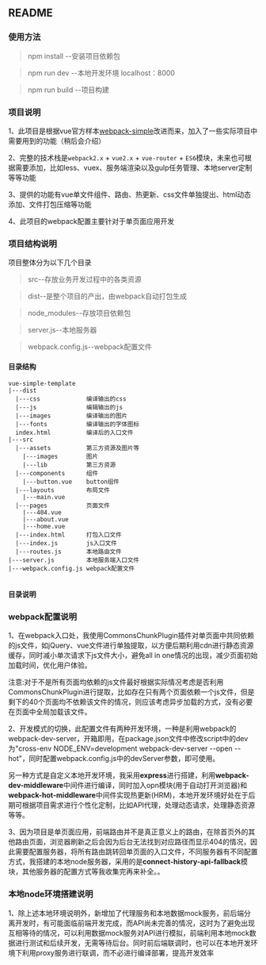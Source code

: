 ## README

### 使用方法
>npm install         	  --安装项目依赖包

>npm run dev         --本地开发环境 localhost：8000

>npm run build       --项目构建

### 项目说明

1、此项目是根据vue官方样本[webpack-simple](https://github.com/vuejs-templates/webpack-simple)改进而来，加入了一些实际项目中需要用到的功能（稍后会介绍）

2、完整的技术栈是`webpack2.x` + `vue2.x` + `vue-router` + `ES6`模块，未来也可根据需要添加，比如less、vuex、服务端渲染以及gulp任务管理、本地server定制等等功能

3、提供的功能有vue单文件组件、路由、热更新、css文件单独提出、html动态添加、文件打包压缩等功能

4、此项目的webpack配置主要针对于单页面应用开发

### 项目结构说明

项目整体分为以下几个目录

>src--存放业务开发过程中的各类资源

>dist--是整个项目的产出，由webpack自动打包生成

>node_modules--存放项目依赖包

>server.js--本地服务器

>webpack.config.js--webpack配置文件

#### 目录结构
``` 
vue-simple-template
|---dist
  |---css             编译输出的css
  |---js              编辑输出的js
  |---images          编译输出的图片
  |---fonts           编译输出的字体图标
  index.html          编译后的入口文件
|---src
  |---assets          第三方资源及图片等
    |---images	      图片
    |---lib           第三方资源
  |---components      组件
   	|---button.vue    button组件
  |---layouts         布局文件
	|---main.vue   
  |---pages           页面文件
	|---404.vue
	|---about.vue  
	|---home.vue
  |---index.html      打包入口文件
  |---index.js        js入口文件
  |---routes.js       本地路由文件
|---server.js         本地服务端入口文件
|---webpack.config.js webpack配置文件
     
```
#### 目录说明



### webpack配置说明

1、在webpack入口处，我使用CommonsChunkPlugin插件对单页面中共同依赖的js文件，如jQuery、vue文件进行单独提取，以方便后期利用cdn进行静态资源缓存，同时减小单次请求下js文件大小，避免all in one情况的出现，减少页面初始加载时间，优化用户体验。

注意:对于不是所有页面均依赖的js文件最好根据实际情况考虑是否利用CommonsChunkPlugin进行提取，比如存在只有两个页面依赖一个js文件，但是剩下的40个页面均不依赖该文件的情况，则应该考虑异步加载的方式，没有必要在页面中全局加载该文件。

2、开发模式的切换，此配置文件有两种开发环境，一种是利用webpack的webpack-dev-server，开箱即用，在package.json文件中修改script中的dev为"cross-env NODE_ENV=development webpack-dev-server --open --hot"，同时配置webpack.config.js中的devServer参数，即可使用。

另一种方式是自定义本地开发环境，我采用**express**进行搭建，利用**webpack-dev-middleware**中间件进行编译，同时加入opn模块(用于自动打开浏览器)和**webpack-hot-middleware**中间件实现热更新(HRM)，本地开发环境好处在于后期可根据项目需求进行个性化定制，比如API代理，处理动态请求，处理静态资源等等。

3、因为项目是单页面应用，前端路由并不是真正意义上的路由，在除首页外的其他路由页面，浏览器刷新之后会因为后台无法找到对应路径而显示404的情况，因此需要配置服务器，将所有路由跳转回单页面的入口文件，不同服务器有不同配置方式，我搭建的本地node服务器，采用的是**connect-history-api-fallback**模块，其他服务器的配置方式等我收集完再来补全。。

### 本地node环境搭建说明

1、除上述本地环境说明外，新增加了代理服务和本地数据mock服务，前后端分离开发时，有可能面临前端开发完成，而API尚未完善的情况，这时为了避免出现互相等待的情况，可以利用数据mock服务对API进行模拟，前端利用本地mock数据进行测试和后续开发，无需等待后台。同时前后端联调时，也可以在本地开发环境下利用proxy服务进行联调，而不必进行编译部署，提高开发效率








